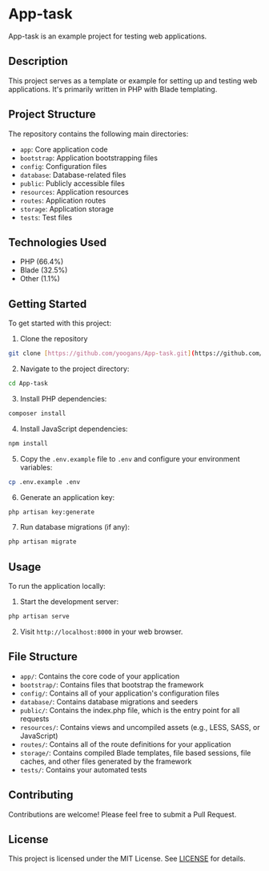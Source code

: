 # App-task

App-task is an example project for testing web applications.

## Description

This project serves as a template or example for setting up and testing web applications. It's primarily written in PHP with Blade templating.
## Project Structure

The repository contains the following main directories:

- `app`: Core application code
- `bootstrap`: Application bootstrapping files
- `config`: Configuration files
- `database`: Database-related files
- `public`: Publicly accessible files
- `resources`: Application resources
- `routes`: Application routes
- `storage`: Application storage
- `tests`: Test files

## Technologies Used

- PHP (66.4%)
- Blade (32.5%)
- Other (1.1%)

## Getting Started

To get started with this project:

1. Clone the repository
```bash
git clone [https://github.com/yoogans/App-task.git](https://github.com/yoogans/App-task.git)
```

2. Navigate to the project directory:
```bash
cd App-task
```

3. Install PHP dependencies:
```bash
composer install
```

4. Install JavaScript dependencies:
```bash
npm install
```

5. Copy the `.env.example` file to `.env` and configure your environment variables:
```bash
cp .env.example .env
```

6. Generate an application key:
```bash
php artisan key:generate
```

7. Run database migrations (if any):
```bash
php artisan migrate
```

## Usage
To run the application locally:

1. Start the development server:
```bash
php artisan serve
```

2. Visit `http://localhost:8000` in your web browser.

## File Structure
- `app/`: Contains the core code of your application
- `bootstrap/`: Contains files that bootstrap the framework
- `config/`: Contains all of your application's configuration files
- `database/`: Contains database migrations and seeders
- `public/`: Contains the index.php file, which is the entry point for all requests
- `resources/`: Contains views and uncompiled assets (e.g., LESS, SASS, or JavaScript)
- `routes/`: Contains all of the route definitions for your application
- `storage/`: Contains compiled Blade templates, file based sessions, file caches, and other files generated by the framework
- `tests/`: Contains your automated tests

## Contributing
Contributions are welcome! Please feel free to submit a Pull Request.

## License
This project is licensed under the MIT License. See [LICENSE](LICENSE) for details.